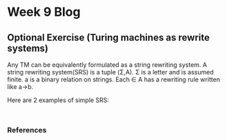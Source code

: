 # Week 9 Blog
## Optional Exercise (Turing machines as rewrite systems)
Any TM can be equivalently formulated as a string rewriting system. A string rewriting system(SRS) is a tuple (Σ,A). Σ is a letter and is assumed finite. a is a binary relation on strings. Each ∈ A has a rewriting rule written like a->b.

Here are 2 examples of simple SRS:
```

```

```

```

### References